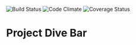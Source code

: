 ![Build Status](https://codeship.com/projects/<2ba85650-e4b2-0134-bf5f-3ac90cb8ca14>/status?branch=master)
![Code Climate](https://codeclimate.com/github/<ryancoopersmith>/<project_dive_bomb>.png)
![Coverage Status](https://coveralls.io/repos/<ryancoopersmith>/<project_dive_bomb>/badge.png)

# Project Dive Bar
